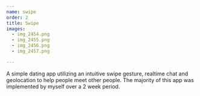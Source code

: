 ```yaml
---
name: swipe
order: 2
title: Swipe
images:
  - img_2454.png              
  - img_2455.png              
  - img_2456.png              
  - img_2457.png              

---
```

A simple dating app utilizing an intuitive swipe gesture, realtime chat and geolocation to help people meet other people. The majority of this app was implemented by myself over a 2 week period.
